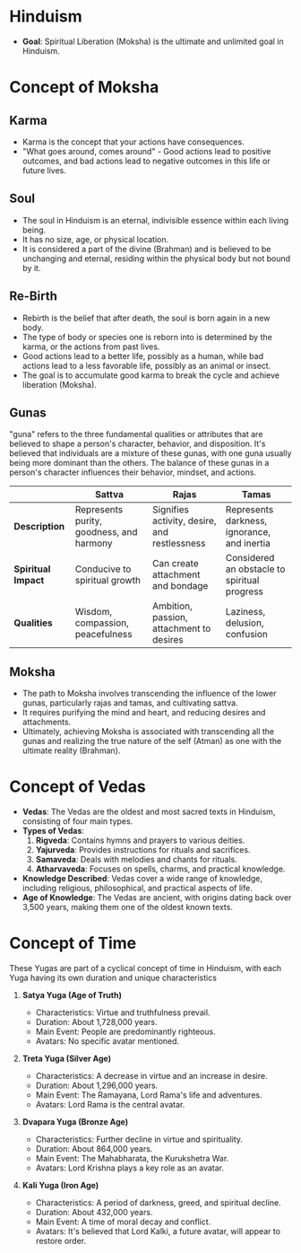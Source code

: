 # Hinduism

- **Goal**: Spiritual Liberation (Moksha) is the ultimate and unlimited goal in Hinduism.

# Concept of Moksha
## Karma

- Karma is the concept that your actions have consequences.
- "What goes around, comes around" - Good actions lead to positive outcomes, and bad actions lead to negative outcomes in this life or future lives.

## Soul

- The soul in Hinduism is an eternal, indivisible essence within each living being.
- It has no size, age, or physical location.
- It is considered a part of the divine (Brahman) and is believed to be unchanging and eternal, residing within the physical body but not bound by it.

## Re-Birth

- Rebirth is the belief that after death, the soul is born again in a new body.
- The type of body or species one is reborn into is determined by the karma, or the actions from past lives.
- Good actions lead to a better life, possibly as a human, while bad actions lead to a less favorable life, possibly as an animal or insect.
- The goal is to accumulate good karma to break the cycle and achieve liberation (Moksha).

## Gunas
"guna" refers to the three fundamental qualities or attributes that are believed to shape a person's character, behavior, and disposition.
It's believed that individuals are a mixture of these gunas, with one guna usually being more dominant than the others. The balance of these gunas in a person's character influences their behavior, mindset, and actions.

| |**Sattva**|**Rajas**|**Tamas**|
|---|---|---|---|
|**Description**|Represents purity, goodness, and harmony|Signifies activity, desire, and restlessness|Represents darkness, ignorance, and inertia|
|**Spiritual Impact**|Conducive to spiritual growth|Can create attachment and bondage|Considered an obstacle to spiritual progress|
|**Qualities**|Wisdom, compassion, peacefulness|Ambition, passion, attachment to desires|Laziness, delusion, confusion|

## Moksha

- The path to Moksha involves transcending the influence of the lower gunas, particularly rajas and tamas, and cultivating sattva.
- It requires purifying the mind and heart, and reducing desires and attachments.
- Ultimately, achieving Moksha is associated with transcending all the gunas and realizing the true nature of the self (Atman) as one with the ultimate reality (Brahman).

# Concept of Vedas
- **Vedas**: The Vedas are the oldest and most sacred texts in Hinduism, consisting of four main types.
- **Types of Vedas**:
    1. **Rigveda**: Contains hymns and prayers to various deities.
    2. **Yajurveda**: Provides instructions for rituals and sacrifices.
    3. **Samaveda**: Deals with melodies and chants for rituals.
    4. **Atharvaveda**: Focuses on spells, charms, and practical knowledge.
- **Knowledge Described**: Vedas cover a wide range of knowledge, including religious, philosophical, and practical aspects of life.
- **Age of Knowledge**: The Vedas are ancient, with origins dating back over 3,500 years, making them one of the oldest known texts.

# Concept of Time
These Yugas are part of a cyclical concept of time in Hinduism, with each Yuga having its own duration and unique characteristics

1. **Satya Yuga (Age of Truth)**
   - Characteristics: Virtue and truthfulness prevail.
   - Duration: About 1,728,000 years.
   - Main Event: People are predominantly righteous.
   - Avatars: No specific avatar mentioned.

2. **Treta Yuga (Silver Age)**
   - Characteristics: A decrease in virtue and an increase in desire.
   - Duration: About 1,296,000 years.
   - Main Event: The Ramayana, Lord Rama's life and adventures.
   - Avatars: Lord Rama is the central avatar.

3. **Dvapara Yuga (Bronze Age)**
   - Characteristics: Further decline in virtue and spirituality.
   - Duration: About 864,000 years.
   - Main Event: The Mahabharata, the Kurukshetra War.
   - Avatars: Lord Krishna plays a key role as an avatar.

4. **Kali Yuga (Iron Age)**
   - Characteristics: A period of darkness, greed, and spiritual decline.
   - Duration: About 432,000 years.
   - Main Event: A time of moral decay and conflict.
   - Avatars: It's believed that Lord Kalki, a future avatar, will appear to restore order.


